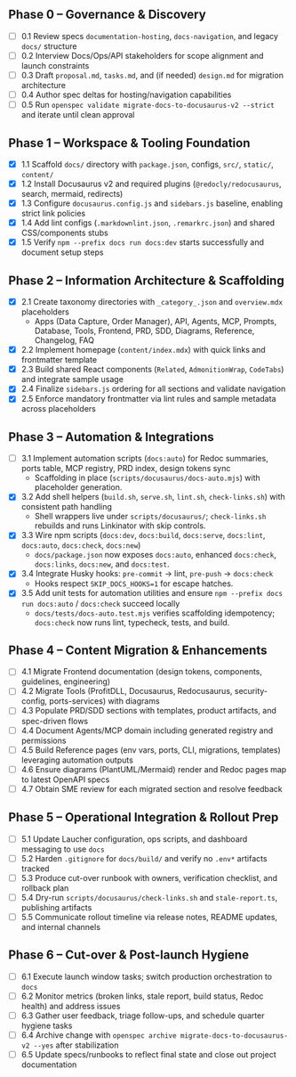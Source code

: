 ## Phase 0 – Governance & Discovery
- [ ] 0.1 Review specs `documentation-hosting`, `docs-navigation`, and legacy `docs/` structure
- [ ] 0.2 Interview Docs/Ops/API stakeholders for scope alignment and launch constraints
- [ ] 0.3 Draft `proposal.md`, `tasks.md`, and (if needed) `design.md` for migration architecture
- [ ] 0.4 Author spec deltas for hosting/navigation capabilities
- [ ] 0.5 Run `openspec validate migrate-docs-to-docusaurus-v2 --strict` and iterate until clean approval

## Phase 1 – Workspace & Tooling Foundation
- [x] 1.1 Scaffold `docs/` directory with `package.json`, configs, `src/`, `static/`, `content/`
- [x] 1.2 Install Docusaurus v2 and required plugins (`@redocly/redocusaurus`, search, mermaid, redirects)
- [x] 1.3 Configure `docusaurus.config.js` and `sidebars.js` baseline, enabling strict link policies
- [x] 1.4 Add lint configs (`.markdownlint.json`, `.remarkrc.json`) and shared CSS/components stubs
- [x] 1.5 Verify `npm --prefix docs run docs:dev` starts successfully and document setup steps

## Phase 2 – Information Architecture & Scaffolding
- [x] 2.1 Create taxonomy directories with `_category_.json` and `overview.mdx` placeholders
  - Apps (Data Capture, Order Manager), API, Agents, MCP, Prompts, Database, Tools, Frontend, PRD, SDD, Diagrams, Reference, Changelog, FAQ
- [x] 2.2 Implement homepage (`content/index.mdx`) with quick links and frontmatter template
- [x] 2.3 Build shared React components (`Related`, `AdmonitionWrap`, `CodeTabs`) and integrate sample usage
- [x] 2.4 Finalize `sidebars.js` ordering for all sections and validate navigation
- [x] 2.5 Enforce mandatory frontmatter via lint rules and sample metadata across placeholders

## Phase 3 – Automation & Integrations
- [ ] 3.1 Implement automation scripts (`docs:auto`) for Redoc summaries, ports table, MCP registry, PRD index, design tokens sync
  - Scaffolding in place (`scripts/docusaurus/docs-auto.mjs`) with placeholder generation.
- [x] 3.2 Add shell helpers (`build.sh`, `serve.sh`, `lint.sh`, `check-links.sh`) with consistent path handling
  - Shell wrappers live under `scripts/docusaurus/`; `check-links.sh` rebuilds and runs Linkinator with skip controls.
- [x] 3.3 Wire npm scripts (`docs:dev`, `docs:build`, `docs:serve`, `docs:lint`, `docs:auto`, `docs:check`, `docs:new`)
  - `docs/package.json` now exposes `docs:auto`, enhanced `docs:check`, `docs:links`, `docs:new`, and `docs:test`.
- [x] 3.4 Integrate Husky hooks: `pre-commit` → lint, `pre-push` → `docs:check`
  - Hooks respect `SKIP_DOCS_HOOKS=1` for escape hatches.
- [x] 3.5 Add unit tests for automation utilities and ensure `npm --prefix docs run docs:auto` / `docs:check` succeed locally
  - `docs/tests/docs-auto.test.mjs` verifies scaffolding idempotency; `docs:check` now runs lint, typecheck, tests, and build.

## Phase 4 – Content Migration & Enhancements
- [ ] 4.1 Migrate Frontend documentation (design tokens, components, guidelines, engineering)
- [ ] 4.2 Migrate Tools (ProfitDLL, Docusaurus, Redocusaurus, security-config, ports-services) with diagrams
- [ ] 4.3 Populate PRD/SDD sections with templates, product artifacts, and spec-driven flows
- [ ] 4.4 Document Agents/MCP domain including generated registry and permissions
- [ ] 4.5 Build Reference pages (env vars, ports, CLI, migrations, templates) leveraging automation outputs
- [ ] 4.6 Ensure diagrams (PlantUML/Mermaid) render and Redoc pages map to latest OpenAPI specs
- [ ] 4.7 Obtain SME review for each migrated section and resolve feedback

## Phase 5 – Operational Integration & Rollout Prep
- [ ] 5.1 Update Laucher configuration, ops scripts, and dashboard messaging to use `docs`
- [ ] 5.2 Harden `.gitignore` for `docs/build/` and verify no `.env*` artifacts tracked
- [ ] 5.3 Produce cut-over runbook with owners, verification checklist, and rollback plan
- [ ] 5.4 Dry-run `scripts/docusaurus/check-links.sh` and `stale-report.ts`, publishing artifacts
- [ ] 5.5 Communicate rollout timeline via release notes, README updates, and internal channels

## Phase 6 – Cut-over & Post-launch Hygiene
- [ ] 6.1 Execute launch window tasks; switch production orchestration to `docs`
- [ ] 6.2 Monitor metrics (broken links, stale report, build status, Redoc health) and address issues
- [ ] 6.3 Gather user feedback, triage follow-ups, and schedule quarter hygiene tasks
- [ ] 6.4 Archive change with `openspec archive migrate-docs-to-docusaurus-v2 --yes` after stabilization
- [ ] 6.5 Update specs/runbooks to reflect final state and close out project documentation
